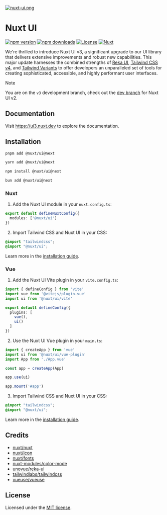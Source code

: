 [![nuxt-ui.png](https://volta.s3.fr-par.scw.cloud/nuxt_ui_social_card_531d133fa2.png)](https://ui.nuxt.com)

# Nuxt UI

[![npm version][npm-version-src]][npm-version-href]
[![npm downloads][npm-downloads-src]][npm-downloads-href]
[![License][license-src]][license-href]
[![Nuxt][nuxt-src]][nuxt-href]

We're thrilled to introduce Nuxt UI v3, a significant upgrade to our UI library that delivers extensive improvements and robust new capabilities. This major update harnesses the combined strengths of [Reka UI](https://reka-ui.com/), [Tailwind CSS v4](https://tailwindcss.com/docs/v4-beta), and [Tailwind Variants](https://www.tailwind-variants.org/) to offer developers an unparalleled set of tools for creating sophisticated, accessible, and highly performant user interfaces.

> [!NOTE]
> You are on the `v3` development branch, check out the [dev branch](https://github.com/nuxt/ui/tree/main) for Nuxt UI v2.

## Documentation

Visit https://ui3.nuxt.dev to explore the documentation.

## Installation

```bash [pnpm]
pnpm add @nuxt/ui@next
```

```bash [yarn]
yarn add @nuxt/ui@next
```

```bash [npm]
npm install @nuxt/ui@next
```

```bash [bun]
bun add @nuxt/ui@next
```

### Nuxt

1. Add the Nuxt UI module in your `nuxt.config.ts`:

```ts [nuxt.config.ts]
export default defineNuxtConfig({
  modules: ['@nuxt/ui']
})
```

2. Import Tailwind CSS and Nuxt UI in your CSS:

```css [assets/css/main.css]
@import "tailwindcss";
@import "@nuxt/ui";
```

Learn more in the [installation guide](https://ui3.nuxt.dev/getting-started/installation/nuxt).

### Vue

1. Add the Nuxt UI Vite plugin in your `vite.config.ts`:

```ts [vite.config.ts]
import { defineConfig } from 'vite'
import vue from '@vitejs/plugin-vue'
import ui from '@nuxt/ui/vite'

export default defineConfig({
  plugins: [
    vue(),
    ui()
  ]
})
```

2. Use the Nuxt UI Vue plugin in your `main.ts`:

```ts [main.ts]
import { createApp } from 'vue'
import ui from '@nuxt/ui/vue-plugin'
import App from './App.vue'

const app = createApp(App)

app.use(ui)

app.mount('#app')
```

3. Import Tailwind CSS and Nuxt UI in your CSS:

```css [assets/main.css]
@import "tailwindcss";
@import "@nuxt/ui";
```

Learn more in the [installation guide](https://ui3.nuxt.dev/getting-started/installation/vue).

## Credits

- [nuxt/nuxt](https://github.com/nuxt/nuxt)
- [nuxt/icon](https://github.com/nuxt/icon)
- [nuxt/fonts](https://github.com/nuxt/fonts)
- [nuxt-modules/color-mode](https://github.com/nuxt-modules/color-mode)
- [unovue/reka-ui](https://github.com/unovue/reka-ui)
- [tailwindlabs/tailwindcss](https://github.com/tailwindlabs/tailwindcss)
- [vueuse/vueuse](https://github.com/vueuse/vueuse)

## License

Licensed under the [MIT license](https://github.com/nuxt/ui/blob/v3/LICENSE.md).

<!-- Badges -->
[npm-version-src]: https://img.shields.io/npm/v/@nuxt/ui/next.svg?style=flat&colorA=18181B&colorB=28CF8D
[npm-version-href]: https://npmjs.com/package/@nuxt/ui

[npm-downloads-src]: https://img.shields.io/npm/dm/@nuxt/ui.svg?style=flat&colorA=18181B&colorB=28CF8D
[npm-downloads-href]: https://npm.chart.dev/@nuxt/ui

[license-src]: https://img.shields.io/github/license/nuxt/ui.svg?style=flat&colorA=18181B&colorB=28CF8D
[license-href]: https://github.com/nuxt/ui/blob/v3/LICENSE.md

[nuxt-src]: https://img.shields.io/badge/Nuxt-18181B?logo=nuxt.js
[nuxt-href]: https://nuxt.com
